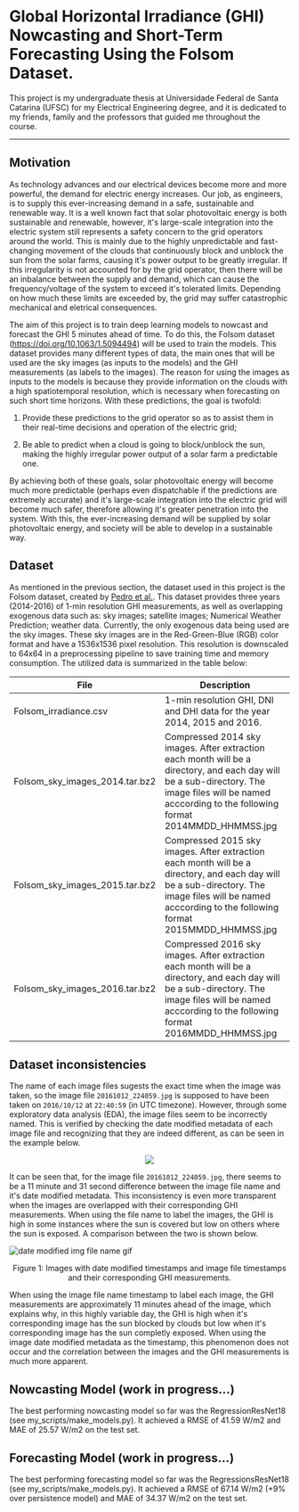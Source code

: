 # Global Horizontal Irradiance (GHI) Nowcasting and Short-Term Forecasting Using the Folsom Dataset.
This project is my undergraduate thesis at Universidade Federal de Santa Catarina (UFSC) for my Electrical Engineering degree, and it is dedicated to my friends, family and the professors that guided me throughout the course.

---
## Motivation
As technology advances and our electrical devices become more and more powerful, the demand for electric energy increases. Our job, as engineers, is to supply this ever-increasing demand in a safe, sustainable and renewable way. It is a well known fact that solar photovoltaic energy is both sustainable and renewable, however, it's large-scale integration into the electric system still represents a safety concern to the grid operators around the world. This is mainly due to the highly unpredictable and fast-changing movement of the clouds that continuously block and unblock the sun from the solar farms, causing it's power output to be greatly irregular. If this irregularity is not accounted for by the grid operator, then there will be an inbalance between the supply and demand, which can cause the frequency/voltage of the system to exceed it's tolerated limits. Depending on how much these limits are exceeded by, the grid may suffer catastrophic mechanical and eletrical consequences. 

The aim of this project is to train deep learning models to nowcast and forecast the GHI 5 minutes ahead of time. To do this, the Folsom dataset (https://doi.org/10.1063/1.5094494) will be used to train the models. This dataset provides many different types of data, the main ones that will be used are the sky images (as inputs to the models) and the GHI measurements (as labels to the images). The reason for using the images as inputs to the models is because they provide information on the clouds with a high spatiotemporal resolution, which is necessary when forecasting on such short time horizons. With these predictions, the goal is twofold:

1. Provide these predictions to the grid operator so as to assist them in their real-time decisions and operation of the electric grid;

2. Be able to predict when a cloud is going to block/unblock the sun, making the highly irregular power output of a solar farm a predictable one.

By achieving both of these goals, solar photovoltaic energy will become much more predictable (perhaps even dispatchable if the predictions are extremely accurate) and it's large-scale integration into the electric grid will become much safer, therefore allowing it's greater penetration into the system. With this, the ever-increasing demand will be supplied by solar photovoltaic energy, and society will be able to develop in a sustainable way.

## Dataset
As mentioned in the previous section, the dataset used in this project is the Folsom dataset, created by [Pedro et al.][cc-by]. This dataset provides three years (2014-2016) of 1-min resolution GHI measurements, as well as overlapping exogenous data such as: sky images; satellite images; Numerical Weather Prediction; weather data. Currently, the only exogenous data being used are the sky images. These sky images are in the Red-Green-Blue (RGB) color format and have a 1536x1536 pixel resolution. This resolution is downscaled to 64x64 in a preprocessing pipeline to save training time and memory consumption. The utilized data is summarized in the table below:

| File | Description |
| ------------- | ------------- |
| Folsom_irradiance.csv | 1-min resolution GHI, DNI and DHI data for the year 2014, 2015 and 2016. | 
| Folsom_sky_images_2014.tar.bz2 | Compressed 2014 sky images. After extraction each month will be a directory, and each day will be a sub-directory. The image files will be named acccording to the following format 2014MMDD_HHMMSS.jpg
| Folsom_sky_images_2015.tar.bz2 | Compressed 2015 sky images. After extraction each month will be a directory, and each day will be a sub-directory. The image files will be named acccording to the following format 2015MMDD_HHMMSS.jpg
| Folsom_sky_images_2016.tar.bz2 | Compressed 2016 sky images. After extraction each month will be a directory, and each day will be a sub-directory. The image files will be named acccording to the following format 2016MMDD_HHMMSS.jpg

[cc-by]:  https://doi.org/10.1063/1.5094494

## Dataset inconsistencies
The name of each image files sugests the exact time when the image was taken, so the image file `20161012_224059.jpg` is supposed to have been taken on `2016/10/12` at `22:40:59` (in UTC timezone). However, through some exploratory data analysis (EDA), the image files seem to be incorrectly named. This is verified by checking the date modified metadata of each image file and recognizing that they are indeed different, as can be seen in the example below.

<div align=center><image src="./repo_images/date_modified.png"></div>

It can be seen that, for the image file `20161012_224059.jpg`, there seems to be a 11 minute and 31 second difference between the image file name and it's date modified metadata. This inconsistency is even more transparent when the images are overlapped with their corresponding GHI measurements. When using the file name to label the images, the GHI is high in some instances where the sun is covered but low on others where the sun is exposed. A comparison between the two is shown below.

![date modified img file name gif](/repo_images/date_modif_img_file.gif)
<p align=center>
Figure 1: Images with date modified timestamps and image file timestamps and their corresponding GHI measurements.
</p>

When using the image file name timestamp to label each image, the GHI measurements are approximately 11 minutes ahead of the image, which explains why, in this highly variable day, the GHI is high when it's corresponding image has the sun blocked by clouds but low when it's corresponding image has the sun completly exposed. When using the image date modified metadata as the timestamp, this phenomenon does not occur and the correlation between the images and the GHI measurements is much more apparent. 

## Nowcasting Model (work in progress...)
The best performing nowcasting model so far was the RegressionResNet18 (see my_scripts/make_models.py). It achieved a RMSE of 41.59 W/m2 and MAE of 25.57 W/m2 on the test set.

## Forecasting Model (work in progress...)
The best performing forecasting model so far was the RegressionsResNet18 (see my_scripts/make_models.py). It achieved a RMSE of 67.14 W/m2 (+9% over persistence model) and MAE of 34.37 W/m2 on the test set.
